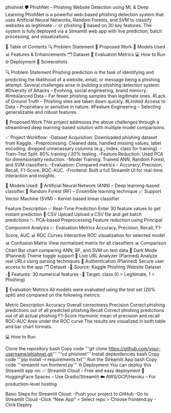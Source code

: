 phishnet
🛡️ PhishNet – Phishing Website Detection using ML & Deep Learning PhishNet is a powerful web-based phishing detection system that uses Artificial Neural Networks, Random Forests, and SVM to classify websites as legitimate ✅ or phishing 🚨 based on 30 key features. The system is fully deployed via a Streamlit web app with live prediction, batch processing, and visualizations.

📌 Table of Contents 🔍 Problem Statement 🚀 Proposed Work 🧠 Models Used 📊 Features & Enhancements 🗂️ Dataset 🔬 Evaluation Metrics 💻 How to Run 🌐 Deployment 📸 Screenshots

🔍 Problem Statement Phishing prediction is the task of identifying and predicting the likelihood of a website, email, or message being a phishing attempt. Several challenges arise in building a phishing detection system: #Diversity of Attacks – Evolving, social engineering, brand mimicry. #Imbalanced Data – Far fewer phishing samples than legitimate ones. #Lack of Ground Truth – Phishing sites are taken down quickly. #Limited Access to Data – Proprietary or sensitive in nature. #Feature Engineering – Selecting generalizable and robust features.

🚀 Proposed Work This project addresses the above challenges through a streamlined deep learning-based solution with multiple model comparisons.

✅ Project Workflow: -Dataset Acquisition: Downloaded phishing dataset from Kaggle. -Preprocessing: Cleaned data, handled missing values, label encoding, dropped unnecessary columns (e.g., Index, class for training). -Train-Test Split: 80% training / 20% testing. -Feature Reduction: Used PCA for dimensionality reduction. -Model Training: Trained ANN, Random Forest, and SVM classifiers. -Evaluation: Compared metrics – Accuracy, Precision, Recall, F1-Score, ROC-AUC. -Frontend: Built a full Streamlit UI for real-time interaction and insights.

🧠 Models Used: 🤖 Artificial Neural Network (ANN) – Deep learning-based classifier 🌲 Random Forest (RF) – Ensemble learning technique 📈 Support Vector Machine (SVM) – Kernel-based linear classifier

Feature	Description
✅ Real-Time Prediction	Enter 30 feature values to get instant prediction
📂 CSV Upload	Upload a CSV file and get batch predictions
📉 PCA-based Preprocessing	Feature reduction using Principal Component Analysis
📈 Evaluation Metrics	Accuracy, Precision, Recall, F1-Score, AUC
📊 ROC Curves	Interactive ROC visualization for selected model
📊 Confusion Matrix	View normalized matrix for all classifiers
📊 Comparison Chart	Bar chart comparing ANN, RF, and SVM on test data
🌙 Dark Mode (Planned)	Theme toggle support
🔎 Live URL Analyzer (Planned)	Analyze real URLs using parsing techniques
🔐 Authentication (Planned)	Secure user access to the app
🗂️ Dataset -📁 Source: Kaggle Phishing Website Dataset -🔢 Features: 30 numerical features -🎯 Target: class (0 = Legitimate, 1 = Phishing)

🔬 Evaluation Metrics All models were evaluated using the test set (20% split) and compared on the following metrics:

Metric	Description
Accuracy	Overall correctness
Precision	Correct phishing predictions out of all predicted phishing
Recall	Correct phishing predictions out of all actual phishing
F1-Score	Harmonic mean of precision and recall
ROC-AUC	Area under the ROC curve
The results are visualized in both table and bar chart formats.

💻 How to Run

Clone the repository bash Copy code '''git clone https://github.com/your-username/phishnet.git''' '''cd phishnet'''
Install dependencies bash Copy code '''pip install -r requirements.txt'''
Run the Streamlit App bash Copy code '''streamlit run frontend.py'''
🌐 Deployment You can deploy this Streamlit app on: ✅ Streamlit Cloud – Free and easy deployment 🔁 HuggingFace Spaces – Use Gradio/Streamlit ☁️ AWS/GCP/Heroku – For production-level hosting

Basic Steps for Streamlit Cloud: -Push your project to GitHub -Go to Streamlit Cloud -Click “New App” > Select repo > Choose frontend.py -Click Deploy
